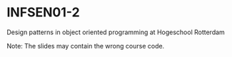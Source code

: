 # INFSEN01-2
Design patterns in object oriented programming at Hogeschool Rotterdam

Note: The slides may contain the wrong course code.
